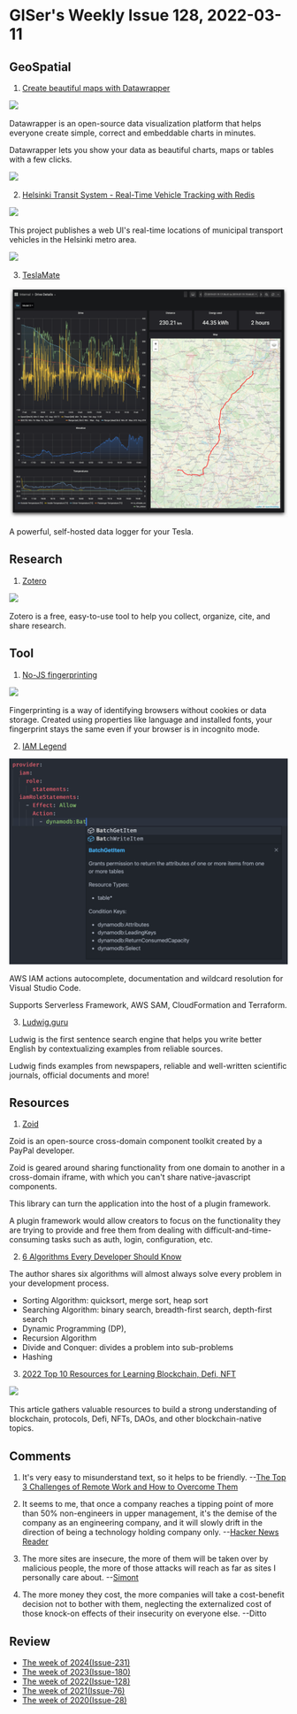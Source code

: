 # GISer's Weekly Issue 128, 2022-03-11

## GeoSpatial

1. [Create beautiful maps with Datawrapper](https://www.datawrapper.de/maps)

![](https://d33v4339jhl8k0.cloudfront.net/docs/assets/588089eddd8c8e484b24e90a/images/6151bb9c0754e74465f14020/file-WBQrrztctF.gif)

Datawrapper is an open-source data visualization platform that helps everyone create simple, correct and embeddable charts in minutes.

Datawrapper lets you show your data as beautiful charts, maps or tables with a few clicks.

![](https://camo.githubusercontent.com/b7614f61c17fc64ede5394ed785cb01f0628104d47b6109ba4f73c03da76d1d9/68747470733a2f2f63646e2e6265656b6b612e636f6d2f626c6f67696d672f61737365742f3230323230322f6267323032323032303631312e77656270)

2. [Helsinki Transit System - Real-Time Vehicle Tracking with Redis](https://launchpad.redis.com/?id=project%3Aexpert-garbanzo)

![](https://raw.githubusercontent.com/redis-developer/expert-garbanzo/master/docs/Single.png)

This project publishes a web UI's real-time locations of municipal transport vehicles in the Helsinki metro area.

![](https://raw.githubusercontent.com/redis-developer/expert-garbanzo/master/docs/arch.jpg)

3. [TeslaMate](https://github.com/adriankumpf/teslamate)

![](https://github.com/adriankumpf/teslamate/raw/master/website/static/screenshots/drive.png)

A powerful, self-hosted data logger for your Tesla.

## Research

1. [Zotero](https://www.zotero.org/)

![](https://www.zotero.org/static/images/home/screenshot-1.4.png)

Zotero is a free, easy-to-use tool to help you collect, organize, cite, and share research.

## Tool

1. [No-JS fingerprinting](https://noscriptfingerprint.com/)

![](https://camo.githubusercontent.com/bb3ef25860ea27b7327cd4e0764dac344563ca06e1356c70cc2d6fb43f67aee1/68747470733a2f2f63646e2e6265656b6b612e636f6d2f626c6f67696d672f61737365742f3230323230322f6267323032323032303730322e77656270)

Fingerprinting is a way of identifying browsers without cookies or data storage. Created using properties like language and installed fonts, your fingerprint stays the same even if your browser is in incognito mode.

2. [IAM Legend](https://marketplace.visualstudio.com/items?itemName=SebastianBille.iam-legend&ssr=false#overview)

![](https://raw.githubusercontent.com/TastefulElk/iam-legend/master/images/action_suggest.png)

AWS IAM actions autocomplete, documentation and wildcard resolution for Visual Studio Code.

Supports Serverless Framework, AWS SAM, CloudFormation and Terraform.

3. [Ludwig.guru](https://ludwig.guru/)

Ludwig is the first sentence search engine that helps you write better English by contextualizing examples from reliable sources.

Ludwig finds examples from newspapers, reliable and well-written scientific journals, official documents and more!

## Resources

1. [Zoid](https://github.com/krakenjs/zoid)

Zoid is an open-source cross-domain component toolkit created by a PayPal developer.

Zoid is geared around sharing functionality from one domain to another in a cross-domain iframe, with which you can't share native-javascript components.

This library can turn the application into the host of a plugin framework.

A plugin framework would allow creators to focus on the functionality they are trying to provide and free them from dealing with difficult-and-time-consuming tasks such as auth, login, configuration, etc.

2. [6 Algorithms Every Developer Should Know](https://medium.com/dare-to-be-better/6-algorithms-every-developer-should-know-f78b609c7e7c)

The author shares six algorithms will almost always solve every problem in your development process.

- Sorting Algorithm: quicksort, merge sort, heap sort
- Searching Algorithm: binary search, breadth-first search, depth-first search
- Dynamic Programming (DP),
- Recursion Algorithm
- Divide and Conquer: divides a problem into sub-problems
- Hashing

3. [2022 Top 10 Resources for Learning Blockchain, Defi, NFT](https://sunita-parbhu.medium.com/2022-top-10-resources-for-learning-blockchain-defi-nft-cc016e963aad)

![](https://miro.medium.com/max/700/1*2dev2nWrVQ22g_L_-dcYeQ.png)

This article gathers valuable resources to build a strong understanding of blockchain, protocols, Defi, NFTs, DAOs, and other blockchain-native topics.

## Comments

1. It's very easy to misunderstand text, so it helps to be friendly.
   --[The Top 3 Challenges of Remote Work and How to Overcome Them](https://typeshare.co/matthewweeks/posts/the-top-3-challenges-of-remote-work-and-how-to-overcome-them)

2. It seems to me, that once a company reaches a tipping point of more than 50% non-engineers in upper management, it's the demise of the company as an engineering company, and it will slowly drift in the direction of being a technology holding company only.
   --[Hacker News Reader](https://news.ycombinator.com/item?id=29905415)

3. The more sites are insecure, the more of them will be taken over by malicious people, the more of those attacks will reach as far as sites I personally care about.
   --[Simont](https://andrewducker.dreamwidth.org/4085856.html?thread=28352864#cmt28352864)

4. The more money they cost, the more companies will take a cost-benefit decision not to bother with them, neglecting the externalized cost of those knock-on effects of their insecurity on everyone else.
   --Ditto

## Review

- [The week of 2024(Issue-231)](../2024/issue-231.md)
- [The week of 2023(Issue-180)](../2023/issue-180.md)
- [The week of 2022(Issue-128)](../2022/issue-128.md)
- [The week of 2021(Issue-76)](../2021/issue-76.md)
- [The week of 2020(Issue-28)](../2020/issue-28.md)
